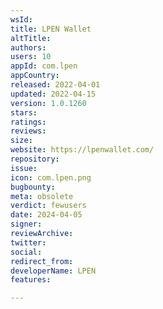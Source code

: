 ```yaml
---
wsId: 
title: LPEN Wallet
altTitle: 
authors: 
users: 10
appId: com.lpen
appCountry: 
released: 2022-04-01
updated: 2022-04-15
version: 1.0.1260
stars: 
ratings: 
reviews: 
size: 
website: https://lpenwallet.com/
repository: 
issue: 
icon: com.lpen.png
bugbounty: 
meta: obsolete
verdict: fewusers
date: 2024-04-05
signer: 
reviewArchive: 
twitter: 
social: 
redirect_from: 
developerName: LPEN
features: 

---
```


